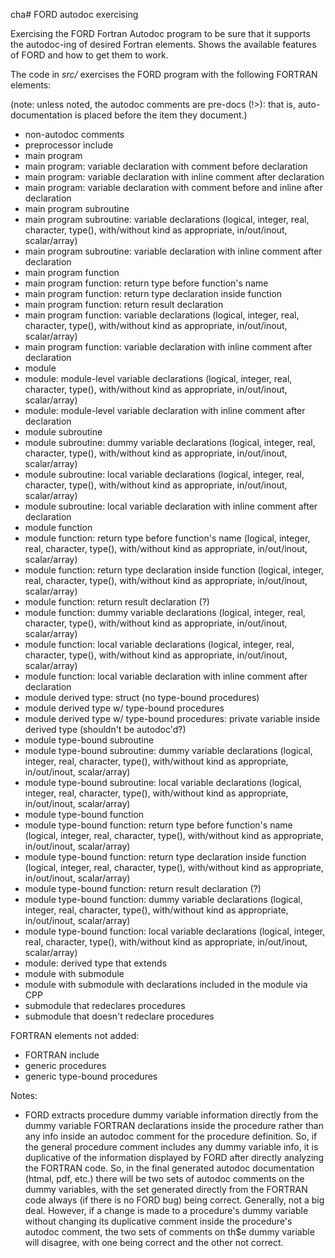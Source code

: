 cha# FORD autodoc exercising

Exercising the FORD Fortran Autodoc program to be sure that it supports the autodoc-ing of desired Fortran elements. Shows the available features of FORD and how to get them to work.

The code in *src/* exercises the FORD program with the following FORTRAN elements:

(note: unless noted, the autodoc comments are pre-docs (!>): that is, auto-documentation is placed before the item they document.)

- non-autodoc comments
- preprocessor include
- main program 
- main program: variable declaration with comment before declaration
- main program: variable declaration with inline comment after declaration
- main program: variable declaration with comment before and inline after declaration
- main program subroutine
- main program subroutine: variable declarations (logical, integer, real, character, type(), with/without kind as appropriate, in/out/inout, scalar/array)
- main program subroutine: variable declaration with inline comment after declaration
- main program function
- main program function: return type before function's name
- main program function: return type declaration inside function
- main program function: return result declaration
- main program function: variable declarations (logical, integer, real, character, type(), with/without kind as appropriate, in/out/inout, scalar/array)
- main program function: variable declaration with inline comment after declaration
- module
- module: module-level variable declarations (logical, integer, real, character, type(), with/without kind as appropriate, in/out/inout, scalar/array)
- module: module-level variable declaration with inline comment after declaration
- module subroutine
- module subroutine: dummy variable declarations (logical, integer, real, character, type(), with/without kind as appropriate, in/out/inout, scalar/array)
- module subroutine: local variable declarations (logical, integer, real, character, type(), with/without kind as appropriate, in/out/inout, scalar/array)
- module subroutine: local variable declaration with inline comment after declaration
- module function
- module function: return type before function's name (logical, integer, real, character, type(), with/without kind as appropriate, in/out/inout, scalar/array)
- module function: return type declaration inside function (logical, integer, real, character, type(), with/without kind as appropriate, in/out/inout, scalar/array)
- module function: return result declaration (?)
- module function: dummy variable declarations (logical, integer, real, character, type(), with/without kind as appropriate, in/out/inout, scalar/array)
- module function: local variable declarations (logical, integer, real, character, type(), with/without kind as appropriate, in/out/inout, scalar/array)
- module function: local variable declaration with inline comment after declaration
- module derived type: struct (no type-bound procedures)
- module derived type w/ type-bound procedures
- module derived type w/ type-bound procedures: private variable inside derived type (shouldn't be autodoc'd?)
- module type-bound subroutine
- module type-bound subroutine: dummy variable declarations (logical, integer, real, character, type(), with/without kind as appropriate, in/out/inout, scalar/array)
- module type-bound subroutine: local variable declarations (logical, integer, real, character, type(), with/without kind as appropriate, in/out/inout, scalar/array)
- module type-bound function
- module type-bound function: return type before function's name (logical, integer, real, character, type(), with/without kind as appropriate, in/out/inout, scalar/array)
- module type-bound function: return type declaration inside function (logical, integer, real, character, type(), with/without kind as appropriate, in/out/inout, scalar/array)
- module type-bound function: return result declaration (?)
- module type-bound function: dummy variable declarations (logical, integer, real, character, type(), with/without kind as appropriate, in/out/inout, scalar/array)
- module type-bound function: local variable declarations (logical, integer, real, character, type(), with/without kind as appropriate, in/out/inout, scalar/array)
- module: derived type that extends
- module with submodule
- module with submodule with declarations included in the module via CPP
- submodule that redeclares procedures
- submodule that doesn't redeclare procedures

FORTRAN elements not added:

- FORTRAN include
- generic procedures
- generic type-bound procedures

Notes:
- FORD extracts procedure dummy variable information directly from the dummy variable FORTRAN declarations inside the procedure rather than any info inside an autodoc comment for the procedure definition. So, if the general procedure comment includes any dummy variable info, it is duplicative of the information displayed by FORD after directly analyzing the FORTRAN code. So, in the final generated autodoc documentation (htmal, pdf, etc.) there will be two sets of autodoc comments on the dummy variables, with the set generated directly from the FORTRAN code always (if there is no FORD bug) being correct. Generally, not a big deal. However, if a change is made to a procedure's dummy variable without changing its duplicative comment inside the procedure's autodoc comment, the two sets of comments on th$e dummy variable will disagree, with one being correct and the other not correct.


